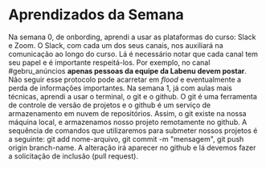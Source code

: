 # Aprendizados da Semana

Na semana 0, de onbording, aprendi a usar as plataformas do curso: Slack e Zoom. O Slack, com cada um dos seus canais, nos auxiliará na comunicação ao longo do curso. Lá é necessário notar que cada canal tem seu papel e é importante respeitá-los. Por exemplo, no canal #gebru_anúncios **apenas pessoas da equipe da Labenu devem postar**. Não seguir esse protocolo pode acarretar em *flood* e eventualmente a perda de informações importantes. Na semana 1, já com aulas mais técnicas, aprendi a usar o terminal, o git e o github. O git é uma ferramenta de controle de versão de projetos e o github é um serviço de armazenamento em nuvem de repositórios. Assim, o git existe na nossa máquina local, e armazenamos nosso projeto remotamente no github. A sequência de comandos que utilizaremos para submeter nossos projetos é a seguinte: git add nome-arquivo, git commit -m "mensagem", git push origin branch-name. A alteração irá aparecer no github e lá devemos fazer a solicitação de inclusão (pull request).


